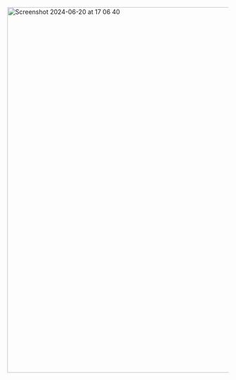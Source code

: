 <img width="834" alt="Screenshot 2024-06-20 at 17 06 40" src="https://github.com/user-attachments/assets/5d9c9fc6-b66a-4c6c-8792-41919a0418e7">
